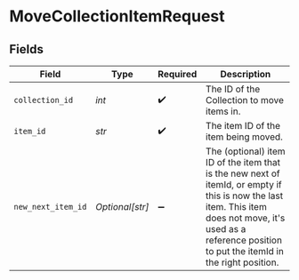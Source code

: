 # MoveCollectionItemRequest


## Fields

| Field                                                                                                                                                                                                         | Type                                                                                                                                                                                                          | Required                                                                                                                                                                                                      | Description                                                                                                                                                                                                   |
| ------------------------------------------------------------------------------------------------------------------------------------------------------------------------------------------------------------- | ------------------------------------------------------------------------------------------------------------------------------------------------------------------------------------------------------------- | ------------------------------------------------------------------------------------------------------------------------------------------------------------------------------------------------------------- | ------------------------------------------------------------------------------------------------------------------------------------------------------------------------------------------------------------- |
| `collection_id`                                                                                                                                                                                               | *int*                                                                                                                                                                                                         | :heavy_check_mark:                                                                                                                                                                                            | The ID of the Collection to move items in.                                                                                                                                                                    |
| `item_id`                                                                                                                                                                                                     | *str*                                                                                                                                                                                                         | :heavy_check_mark:                                                                                                                                                                                            | The item ID of the item being moved.                                                                                                                                                                          |
| `new_next_item_id`                                                                                                                                                                                            | *Optional[str]*                                                                                                                                                                                               | :heavy_minus_sign:                                                                                                                                                                                            | The (optional) item ID of the item that is the new next of itemId, or empty if this is now the last item. This item does not move, it's used as a reference position to put the itemId in the right position. |